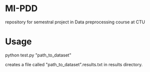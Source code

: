 # MI-PDD
repository for semestral project in Data preprocessing course at CTU

# Usage
python test.py "path_to_dataset"

creates a file called "path_to_dataset".results.txt in results directory.
